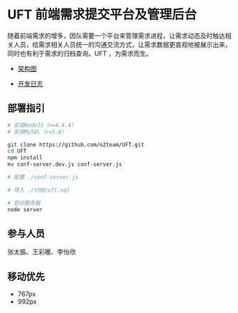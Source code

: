 # UFT 前端需求提交平台及管理后台

随着前端需求的增多，团队需要一个平台来管理需求进程，让需求动态及时触达相关人员，给需求相关人员统一的沟通交流方式，让需求数据更直观地被展示出来，同时也有利于需求的归档查询。UFT ，为需求而生。

- [架构图](http://naotu.baidu.com/file/15371b9a7691fbd529d6cb8d744ba7e7?token=55e245a819077ea9)

- [开发日志](https://github.com/o2team/UFT/wiki/%E5%BC%80%E5%8F%91%E6%97%A5%E5%BF%97)

## 部署指引

``` bash
# 安装NodeJS（>=4.4.4）
# 安装MySQL（>=5.6）

git clone https://github.com/o2team/UFT.git
cd UFT
npm install
mv conf-server.dev.js conf-server.js

# 配置 ./conf-server.js

# 导入 ./归档/uft.sql

# 启动服务器
node server
```

## 参与人员

张太振、王彩暖、李怡欣

## 移动优先

* 767px
* 992px